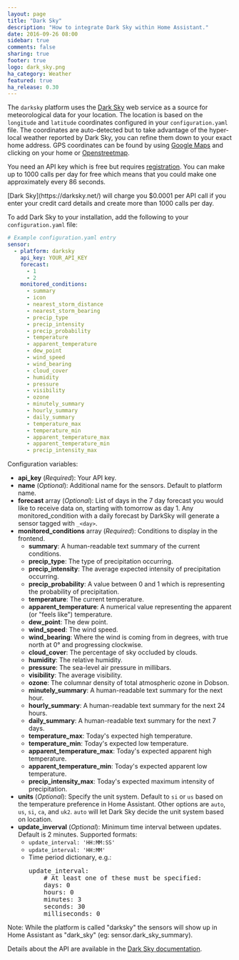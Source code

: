 ```yaml
---
layout: page
title: "Dark Sky"
description: "How to integrate Dark Sky within Home Assistant."
date: 2016-09-26 08:00
sidebar: true
comments: false
sharing: true
footer: true
logo: dark_sky.png
ha_category: Weather
featured: true
ha_release: 0.30
---
```


The `darksky` platform uses the [Dark Sky](https://darksky.net/) web service as a source for meteorological data for your location. The location is based on the `longitude` and `latitude` coordinates configured in your `configuration.yaml` file. The coordinates are auto-detected but to take advantage of the hyper-local weather reported by Dark Sky, you can refine them down to your exact home address. GPS coordinates can be found by using [Google Maps](https://www.google.com/maps) and clicking on your home or [Openstreetmap](http://www.openstreetmap.org/).

You need an API key which is free but requires [registration](https://darksky.net/dev/register). You can make up to 1000 calls per day for free which means that you could make one approximately every 86 seconds.

<p class='note warning'>
[Dark Sky](https://darksky.net/) will charge you $0.0001 per API call if you enter your credit card details and create more than 1000 calls per day.
</p>

To add Dark Sky to your installation, add the following to your `configuration.yaml` file:

```yaml
# Example configuration.yaml entry
sensor:
  - platform: darksky
    api_key: YOUR_API_KEY
    forecast:
      - 1
      - 2
    monitored_conditions:
      - summary
      - icon
      - nearest_storm_distance
      - nearest_storm_bearing
      - precip_type
      - precip_intensity
      - precip_probability
      - temperature
      - apparent_temperature
      - dew_point
      - wind_speed
      - wind_bearing
      - cloud_cover
      - humidity
      - pressure
      - visibility
      - ozone
      - minutely_summary
      - hourly_summary
      - daily_summary
      - temperature_max
      - temperature_min
      - apparent_temperature_max
      - apparent_temperature_min
      - precip_intensity_max
```

Configuration variables:

- **api_key** (*Required*): Your API key.
- **name** (*Optional*): Additional name for the sensors. Default to platform name.
- **forecast** array (*Optional*):  List of days in the 7 day forecast you would like to receive data on, starting with tomorrow as day 1. Any monitored_condition with a daily forecast by DarkSky will generate a sensor tagged with `_<day>`.
- **monitored_conditions** array (*Required*): Conditions to display in the frontend.
  - **summary**: A human-readable text summary of the current conditions.
  - **precip_type**: The type of precipitation occurring.
  - **precip_intensity**: The average expected intensity of precipitation occurring.
  - **precip_probability**: A value between 0 and 1 which is representing the probability of precipitation.
  - **temperature**: The current temperature.
  - **apparent_temperature**: A numerical value representing the apparent (or "feels like") temperature.
  - **dew_point**: The dew point.
  - **wind_speed**: The wind speed.
  - **wind_bearing**: Where the wind is coming from in degrees, with true north at 0° and progressing clockwise.
  - **cloud_cover**: The percentage of sky occluded by clouds.
  - **humidity**: The relative humidity.
  - **pressure**: The sea-level air pressure in millibars.
  - **visibility**: The average visibility.
  - **ozone**: The columnar density of total atmospheric ozone in Dobson.
  - **minutely_summary**: A human-readable text summary for the next hour.
  - **hourly_summary**: A human-readable text summary for the next 24 hours.
  - **daily_summary**: A human-readable text summary for the next 7 days.
  - **temperature_max**: Today's expected high temperature.
  - **temperature_min**: Today's expected low temperature.
  - **apparent_temperature_max**: Today's expected apparent high temperature.
  - **apparent_temperature_min**: Today's expected apparent low temperature.
  - **precip_intensity_max**: Today's expected maximum intensity of precipitation.
- **units** (*Optional*): Specify the unit system. Default to `si` or `us` based on the temperature preference in Home Assistant. Other options are `auto`, `us`, `si`, `ca`, and `uk2`.
`auto` will let Dark Sky decide the unit system based on location.
- **update_inverval** (*Optional*): Minimum time interval between updates. Default is 2 minutes. Supported formats:
  - `update_interval: 'HH:MM:SS'`
  - `update_interval: 'HH:MM'`
  - Time period dictionary, e.g.:
    <pre>update_interval:
        # At least one of these must be specified:
        days: 0
        hours: 0
        minutes: 3
        seconds: 30
        milliseconds: 0
    </pre>

<p class='note warning'>
Note: While the platform is called "darksky" the sensors will show up in Home Assistant as "dark_sky" (eg: sensor.dark_sky_summary).
</p>

Details about the API are available in the [Dark Sky documentation](https://darksky.net/dev/docs).
